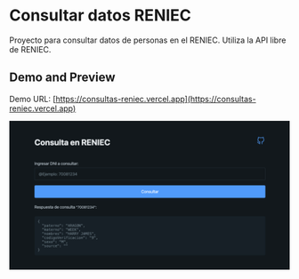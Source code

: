 # Consultar datos RENIEC
Proyecto para consultar datos de personas en el RENIEC. Utiliza la API libre de RENIEC.

## Demo and Preview
Demo URL: [https://consultas-reniec.vercel.app](https://consultas-reniec.vercel.app)


![Preview](https://raw.githubusercontent.com/frankliworld/reniec/main/images/reniec.png)

